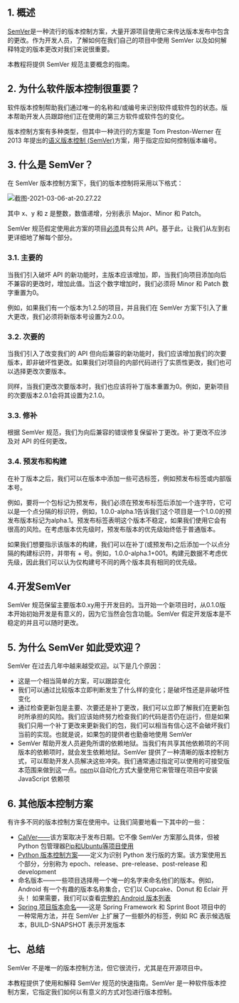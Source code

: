 ## 1. 概述

[SemVer](https://semver.org/spec/v2.0.0.html)是一种流行的版本控制方案，大量开源项目使用它来传达版本发布中包含的更改。作为开发人员，了解如何在我们自己的项目中使用 SemVer 以及如何解释特定的版本更改对我们来说很重要。

本教程将提供 SemVer 规范主要概念的指南。

## 2. 为什么软件版本控制很重要？

软件版本控制帮助我们通过唯一的名称和/或编号来识别软件或软件包的状态。版本帮助开发人员跟踪他们正在使用的第三方软件或软件包的变化。

版本控制方案有多种类型，但其中一种流行的方案是 Tom Preston-Werner 在 2013 年提出的[语义版本控制 (SemVer)](https://semver.org/spec/v2.0.0.html)方案，用于指定应如何控制版本编号。

## 3. 什么是 SemVer？

在 SemVer 版本控制方案下，我们的版本控制将采用以下格式：

![截图-2021-03-06-at-20.27.22](https://www.baeldung.com/wp-content/uploads/sites/4/2021/03/Screenshot-2021-03-06-at-20.27.22-2048x715-1-1024x358.png)

其中 x、y 和 z 是整数，数值递增，分别表示 Major、Minor 和 Patch。

SemVer 规范假定使用此方案的项目[必须](https://tools.ietf.org/html/rfc2119)具有公共 API。基于此，让我们从左到右更详细地了解每个部分。

### 3.1. 主要的

当我们引入破坏 API 的新功能时，主版本应该增加，即，当我们向项目添加向后不兼容的更改时，增加此值。当这个数字增加时，我们必须将 Minor 和 Patch 数字重置为0。

例如，如果我们有一个版本为1.2.5的项目，并且我们在 SemVer 方案下引入了重大更改，我们必须将新版本号设置为2.0.0。

### 3.2. 次要的

当我们引入了改变我们的 API 但向后兼容的新功能时，我们应该增加我们的次要版本，即非破坏性更改。如果我们对项目的内部代码进行了实质性更改，我们也可以选择更改次要版本。

同样，当我们更改次要版本时，我们也应该将补丁版本重置为0。例如，更新项目的次要版本2.0.1会将其设置为2.1.0。

### 3.3. 修补

根据 SemVer 规范，我们为向后兼容的错误修复保留补丁更改。补丁更改不应涉及对 API 的任何更改。

### 3.4. 预发布和构建

在补丁版本之后，我们可以在版本中添加一些可选标签，例如预发布标签或内部版本号。

例如，要将一个包标记为预发布，我们必须在预发布标签后添加一个连字符，它可以是一个点分隔的标识符，例如，1.0.0-alpha.1告诉我们这个项目是一个1.0.0的预发布版本标记为alpha.1。预发布标签表明这个版本不稳定，如果我们使用它会有很高的风险。在考虑版本优先级时，预发布版本的优先级始终低于普通版本。

如果我们想要指示该版本的构建，我们可以在补丁(或预发布)之后添加一个以点分隔的构建标识符，并带有 + 号。例如，1.0.0-alpha.1+001。构建元数据不考虑优先级，因此我们可以认为仅构建号不同的两个版本具有相同的优先级。

## 4.开发SemVer

SemVer 规范保留主要版本0.xy用于开发目的。当开始一个新项目时，从0.1.0版本开始初始开发是有意义的，因为它当然会包含功能。SemVer 假定开发版本是不稳定的并且可以随时更改。

## 5. 为什么 SemVer 如此受欢迎？

SemVer 在过去几年中越来越受欢迎。以下是几个原因：

-   这是一个相当简单的方案，可以跟踪变化
-   我们可以通过比较版本立即判断发生了什么样的变化；是破坏性还是非破坏性变化
-   通过检查更新包是主要、次要还是补丁更改，我们可以立即了解我们在更新包时所承担的风险。我们应该始终努力检查我们的代码是否仍在运行，但是如果我们只用一个补丁更改来更新我们的包，我们可以相当有信心这不会破坏我们当前的实现。也就是说，如果包的提供者也勤奋地使用 SemVer
-   SemVer 帮助开发人员避免所谓的依赖地狱。当我们有共享其他依赖项的不同版本的依赖项时，就会发生依赖地狱。SemVer 提供了一种清晰的版本控制方式，可以帮助开发人员解决这些冲突。我们通常通过指定可以使用的可接受版本范围来做到这一点。[npm](https://docs.npmjs.com/cli/v7/configuring-npm/package-json#dependencies)以自动化方式大量使用它来管理在项目中安装 JavaScript 依赖项

## 6. 其他版本控制方案

有许多不同的版本控制方案在使用中。让我们简要地看一下其中的一些：

-   [CalVer——](https://calver.org/)该方案取决于发布日期。它不像 SemVer 方案那么具体，但被Python 包管理器[Pip和](https://pip.pypa.io/en/stable/news/)[Ubuntu等项目使用](https://en.wikipedia.org/wiki/Ubuntu_version_history)
-   [Python 版本控制方案](https://www.python.org/dev/peps/pep-0440/)——定义为识别 Python 发行版的方案。该方案使用五个部分，分别称为 epoch、release、pre-release、post-release 和 development
-   命名版本——一些项目选择用一个唯一的名字来命名他们的版本。例如，Android 有一个有趣的版本名称集合，它们以 Cupcake、Donut 和 Eclair 开头！ 如果需要，我们可以查看[完整的 Android 版本列表](https://en.wikipedia.org/wiki/Android_version_history)
-   [Spring 项目版本命名](https://www.baeldung.com/spring-projects-version-naming)——这是 Spring Framework 和 Sprint Boot 项目中的一种常用方法，并在 SemVer 上扩展了一些额外的标签，例如 RC 表示候选版本，BUILD-SNAPSHOT 表示开发版本

## 七、总结

SemVer 不是唯一的版本控制方法，但它很流行，尤其是在开源项目中。

本教程提供了使用和解释 SemVer 规范的快速指南。SemVer 是一种软件版本控制方案，它指定我们如何以有意义的方式对包进行版本控制。